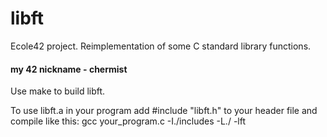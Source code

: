 # libft
Ecole42 project. Reimplementation of some C standard library functions.
#### my 42 nickname - chermist

Use make to build libft.

To use libft.a in your program add #include "libft.h" to your header file and compile like this:
gcc your_program.c -I./includes -L./ -lft
